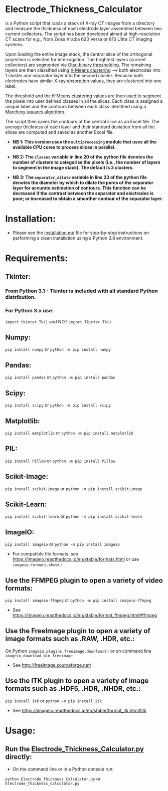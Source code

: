 # Electrode_Thickness_Calculator
is a Python script that loads a stack of X-ray CT images from a directory and measure the thickness of each electrode layer assembled between two current collectors. The script has been developed aimed at high-resolution CT scans for e.g., from Zeiss Xradia 620 Versa or 810 Ultra CT imaging systems.

Upon loading the entire image stack, the central slice of the orthogonal projection is selected for interrogation. The brightest layers (current collectors) are segmented via [Otsu binary thresholding](https://scikit-image.org/docs/dev/api/skimage.filters.html#skimage.filters.threshold_otsu). The remaining layers are then classified using [K-Means clustering](https://scikit-learn.org/stable/modules/generated/sklearn.cluster.KMeans.html) --> both electrodes into 1 cluster and separator layer into the second cluster. Because both electrodes have similar X-ray absorption values, they are clustered into one label.

The threshold and the K-Means clustering values are then used to segment the pixels into user defined classes in all the slices. Each class is assigned a unique label and the contours between each class identified using a [Marching-squares algorithm](https://scikit-image.org/docs/dev/auto_examples/edges/plot_contours.html).

The script then saves the contours of the central slice as an Excel file. The average thickness of each layer and their standard deviation from all the slices are computed and saved as another Excel file.

* **NB 1: This version uses the `multiprocessing` module that uses all the available CPU cores to process slices in parallel.**

* **NB 2: The `classes` variable in line 20 of the python file denotes the number of clusters to categorise the pixels (i.e., the number of layers to segment in the image stack). The default is 3 clusters.**

* **NB 3: The `separator_dilate` variable in line 23 of the python file denotes the diameter by which to dilate the pores of the separator layer for accurate estimation of contours. This function can be decreased if the contrast between the separator and electrodes is poor; or increased to obtain a smoother contour of the separator layer.**

# Installation:

* Please see the [Installation.md](https://github.com/anandpr1602/Electrode_Thickness_Calculator/blob/main/Installation.md) file for step-by-step instructions on performing a clean installation using a Python 3.8 environment.

# Requirements:
## Tkinter:
### From Python 3.1 - Tkinter is included with all standard Python distribution.
### For Python 3.x use:
`import tkinter.Tk()` and NOT `import Tkinter.Tk()`

## Numpy:
`pip install numpy` or `python -m pip install numpy`

## Pandas:
`pip install pandas` or `python -m pip install pandas`

## Scipy:
`pip install scipy` or `python -m pip install scipy`

## Matplotlib:
`pip install matplotlib` or `python -m pip install matplotlib`

## PIL:
`pip install Pillow` or `python -m pip install Pillow`

## Scikit-Image:
`pip install scikit-image` or `python -m pip install scikit-image`

## Scikit-Learn:
`pip install scikit-learn` or `python -m pip install scikit-learn`

## ImageIO:
`pip install imageio` or `python -m pip install imageio`
* For compatible file formats: see https://imageio.readthedocs.io/en/stable/formats.html or use `imageio.formats.show()`

## Use the FFMPEG plugin to open a variety of video formats:
`pip install imageio-ffmpeg` or
`python -m pip install imageio-ffmpeg`
* See https://imageio.readthedocs.io/en/stable/format_ffmpeg.html#ffmpeg

## Use the FreeImage plugin to open a variety of image formats such as .RAW, .HDR, etc.:
On Python `imageio.plugins.freeimage.download()` or on command line `imageio_download_bin freeimage`
* See http://freeimage.sourceforge.net/

## Use the ITK plugin to open a variety of image formats such as .HDF5, .HDR, .NHDR, etc.:
`pip install itk` or `python -m pip install itk`
* See https://imageio.readthedocs.io/en/stable/format_itk.html#itk

# Usage:
## Run the [Electrode_Thickness_Calculator.py](https://github.com/anandpr1602/Electrode_Thickness_Calculator/blob/main/Electrode_Thickness_Calculator.py) directly:
* On the command line or in a Python console run:

`python Electrode_Thickness_Calculator.py` or `Electrode_Thickness_Calculator.py`

